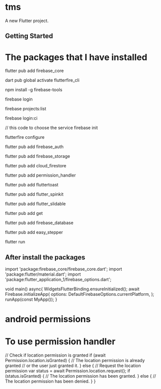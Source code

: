 # tms

A new Flutter project.

## Getting Started 
<h1>The packages that I have installed</h1>
<p>
flutter pub add firebase_core

dart pub global activate flutterfire_cli

npm install -g firebase-tools

firebase login

firebase projects:list

firebase login:ci

// this code to choose the service 
firebase init

flutterfire configure

flutter pub add firebase_auth

flutter pub add firebase_storage

flutter pub add cloud_firestore

flutter pub add permission_handler

flutter pub add fluttertoast

flutter pub add flutter_spinkit

flutter pub add flutter_slidable

flutter pub add get

flutter pub add firebase_database

flutter pub add easy_stepper

flutter run

</p>

<h2> After install the packages  </h2>
<p>
 <!-- Add this to main.dart -->

import 'package:firebase_core/firebase_core.dart';
import 'package:flutter/material.dart';
import 'package:flutter_application_1/firebase_options.dart';

void main() async{
  WidgetsFlutterBinding.ensureInitialized();
  await Firebase.initializeApp(
  options: DefaultFirebaseOptions.currentPlatform,
);
  runApp(const MyApp());
}

</p>

<h1>android permissions</h1>
<!--Note:Add permissions in file:///D:/My%20Flutter%20apps/app2/android/app/src/main/AndroidManifest.xml -->
<p>

<uses-permission android:name="android.permission.INTERNET"/>
<uses-permission android:name="android.permission.ACCESS_NETWORK_STATE"/>
<uses-permission android:name="android.permission.CAMERA"/>
<uses-permission android:name="android.permission.READ_EXTERNAL_STORAGE"/>
<uses-permission android:name="android.permission.WRITE_EXTERNAL_STORAGE"/>
<uses-permission android:name="android.permission.ACCESS_FINE_LOCATION"/>
<uses-permission android:name="android.permission.ACCESS_COARSE_LOCATION"/>
<uses-permission android:name="android.permission.BLUETOOTH"/>
<uses-permission android:name="android.permission.BLUETOOTH_ADMIN"/>
 </p>

 <h1>To use permission handler</h1>

 <p>
 <!-- install : flutter pub add permission_handler -->
<!-- add :  import 'package:permission_handler/permission_handler.dart'; -->

// Check if location permission is granted
if (await Permission.location.isGranted) {
  // The location permission is already granted
  // or the user just granted it.
} else {
  // Request the location permission
  var status = await Permission.location.request();
  if (status.isGranted) {
    // The location permission has been granted.
  } else {
    // The location permission has been denied.
  }
}
 </p>
